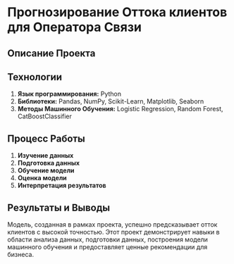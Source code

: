 # Прогнозирование Оттока клиентов для Оператора Связи 

## Описание Проекта

## Технологии

1. **Язык программирования:** Python
2. **Библиотеки:** Pandas, NumPy, Scikit-Learn, Matplotlib, Seaborn
3. **Методы Машинного Обучения:** Logistic Regression, Random Forest, CatBoostClassifier

## Процесс Работы

1. **Изучение данных** 
2. **Подготовка данных** 
3. **Обучение модели** 
4. **Оценка модели**
5. **Интерпретация результатов** 

## Результаты и Выводы

Модель, созданная в рамках проекта, успешно предсказывает отток клиентов с высокой точностью. 
Этот проект демонстрирует навыки в области анализа данных, подготовки данных, построения модели машинного обучения и предоставляет ценные рекомендации для бизнеса.
